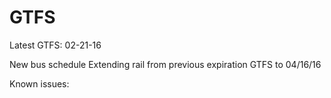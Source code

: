 # GTFS

Latest GTFS: 02-21-16

New bus schedule
Extending rail from previous expiration GTFS to 04/16/16

Known issues:
  
